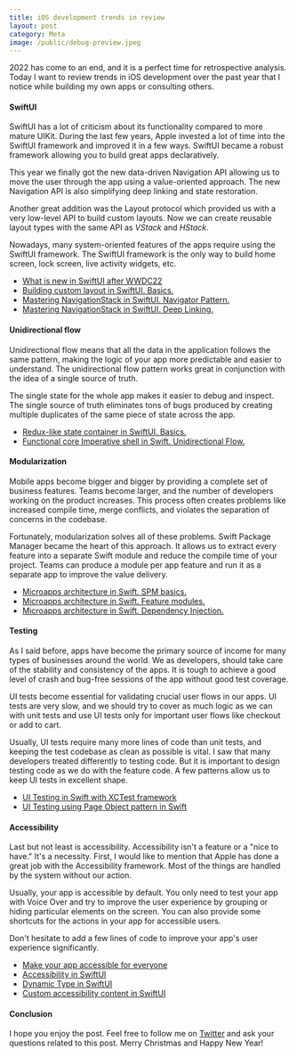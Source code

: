 ```yaml
---
title: iOS development trends in review
layout: post
category: Meta
image: /public/debug-preview.jpeg
---
```


2022 has come to an end, and it is a perfect time for retrospective analysis. Today I want to review trends in iOS development over the past year that I notice while building my own apps or consulting others.

#### SwiftUI
SwiftUI has a lot of criticism about its functionality compared to more mature UIKit. During the last few years, Apple invested a lot of time into the SwiftUI framework and improved it in a few ways. SwiftUI became a robust framework allowing you to build great apps declaratively.  

This year we finally got the new data-driven Navigation API allowing us to move the user through the app using a value-oriented approach. The new Navigation API is also simplifying deep linking and state restoration.

Another great addition was the Layout protocol which provided us with a very low-level API to build custom layouts. Now we can create reusable layout types with the same API as *VStack* and *HStack*.

Nowadays, many system-oriented features of the apps require using the SwiftUI framework. The SwiftUI framework is the only way to build home screen, lock screen, live activity widgets, etc.

* [What is new in SwiftUI after WWDC22](/2022/06/07/what-is-new-in-swiftui-after-wwdc22/)
* [Building custom layout in SwiftUI. Basics.](/2022/11/16/building-custom-layout-in-swiftui-basics/)
* [Mastering NavigationStack in SwiftUI. Navigator Pattern.](/2022/06/15/mastering-navigationstack-in-swiftui-navigator-pattern/)
* [Mastering NavigationStack in SwiftUI. Deep Linking.](/2022/06/21/mastering-navigationstack-in-swiftui-deep-linking/)

#### Unidirectional flow
Unidirectional flow means that all the data in the application follows the same pattern, making the logic of your app more predictable and easier to understand. The unidirectional flow pattern works great in conjunction with the idea of a single source of truth.

The single state for the whole app makes it easier to debug and inspect. The single source of truth eliminates tons of bugs produced by creating multiple duplicates of the same piece of state across the app.

* [Redux-like state container in SwiftUI. Basics.](/2019/09/18/redux-like-state-container-in-swiftui/)
* [Functional core Imperative shell in Swift. Unidirectional Flow.](/2022/03/16/functional-core-imperative-shell-in-swift-unidirectional-flow/)

#### Modularization
Mobile apps become bigger and bigger by providing a complete set of business features. Teams become larger, and the number of developers working on the product increases. This process often creates problems like increased compile time, merge conflicts, and violates the separation of concerns in the codebase.

Fortunately, modularization solves all of these problems. Swift Package Manager became the heart of this approach. It allows us to extract every feature into a separate Swift module and reduce the compile time of your project. Teams can produce a module per app feature and run it as a separate app to improve the value delivery.

* [Microapps architecture in Swift. SPM basics.](/2022/01/12/microapps-architecture-in-swift-spm-basics/)
* [Microapps architecture in Swift. Feature modules.](/2022/01/19/microapps-architecture-in-swift-feature-modules/)
* [Microapps architecture in Swift. Dependency Injection.](/2022/02/02/microapps-architecture-in-swift-dependency-injection/)

#### Testing
As I said before, apps have become the primary source of income for many types of businesses around the world. We as developers, should take care of the stability and consistency of the apps. It is tough to achieve a good level of crash and bug-free sessions of the app without good test coverage.

UI tests become essential for validating crucial user flows in our apps. UI tests are very slow, and we should try to cover as much logic as we can with unit tests and use UI tests only for important user flows like checkout or add to cart.

Usually, UI tests require many more lines of code than unit tests, and keeping the test codebase as clean as possible is vital. I saw that many developers treated differently to testing code. But it is important to design testing code as we do with the feature code. A few patterns allow us to keep UI tests in excellent shape. 

* [UI Testing in Swift with XCTest framework](/2021/03/18/ui-testing-in-swift-with-xctest-framework/)
* [UI Testing using Page Object pattern in Swift](/2021/03/24/ui-testing-using-page-object-pattern-in-swift/)

#### Accessibility
Last but not least is accessibility. Accessibility isn't a feature or a "nice to have." It's a necessity. First, I would like to mention that Apple has done a great job with the Accessibility framework. Most of the things are handled by the system without our action.

Usually, your app is accessible by default. You only need to test your app with Voice Over and try to improve the user experience by grouping or hiding particular elements on the screen. You can also provide some shortcuts for the actions in your app for accessible users.

Don't hesitate to add a few lines of code to improve your app's user experience significantly.

* [Make your app accessible for everyone](/2018/07/09/make-your-app-accessible-for-everyone/)
* [Accessibility in SwiftUI](/2019/09/10/accessibility-in-swiftui/)
* [Dynamic Type in SwiftUI](/2019/10/09/dynamic-type-in-swiftui/)
* [Custom accessibility content in SwiftUI](/2021/10/06/custom-accessibility-content-in-swiftui/)


#### Conclusion
I hope you enjoy the post. Feel free to follow me on [Twitter](https://twitter.com/mecid) and ask your questions related to this post. Merry Christmas and Happy New Year!
